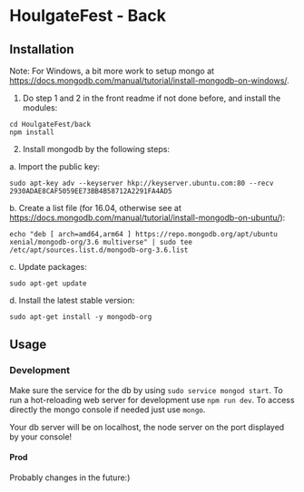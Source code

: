# HoulgateFest - Back
## Installation
Note: For Windows, a bit more work to setup mongo at https://docs.mongodb.com/manual/tutorial/install-mongodb-on-windows/.

1. Do step 1 and 2 in the front readme if not done before, and install the modules:
```shell
cd HoulgateFest/back
npm install
```
2. Install mongodb by the following steps:

a. Import the public key:
```shell
sudo apt-key adv --keyserver hkp://keyserver.ubuntu.com:80 --recv 2930ADAE8CAF5059EE73BB4B58712A2291FA4AD5
```
b. Create a list file (for 16.04, otherwise see at https://docs.mongodb.com/manual/tutorial/install-mongodb-on-ubuntu/):
```shell
echo "deb [ arch=amd64,arm64 ] https://repo.mongodb.org/apt/ubuntu xenial/mongodb-org/3.6 multiverse" | sudo tee /etc/apt/sources.list.d/mongodb-org-3.6.list
```
c. Update packages:
```shell
sudo apt-get update
```
d. Install the latest stable version:
```shell
sudo apt-get install -y mongodb-org
```
## Usage
### Development
Make sure the service for the db by using `sudo service mongod start`.
To run a hot-reloading web server for development use  `npm run dev`. To access directly the mongo console if needed just use `mongo`.

Your db server will be on localhost, the node server on the port displayed by your console!
#### Prod
Probably changes in the future:)
